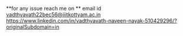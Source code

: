 **for any issue reach me on **
email id vadthyavath22bec56@iiitkottyam.ac.in
https://www.linkedin.com/in/vadthyavath-naveen-nayak-510429296/?originalSubdomain=in
